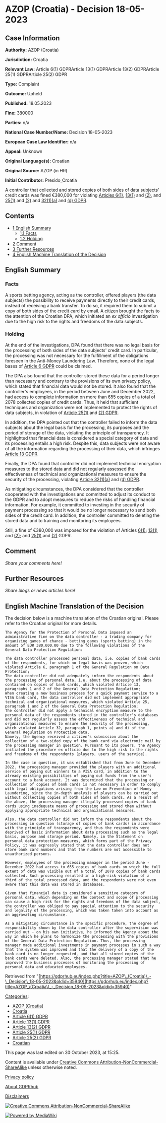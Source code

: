 # AZOP (Croatia) - Decision 18-05-2023

## Case Information

**Authority:** AZOP (Croatia)

**Jurisdiction:** Croatia

**Relevant Law:** Article 6(1) GDPRArticle 13(1) GDPRArticle 13(2) GDPRArticle 25(1) GDPRArticle 25(2) GDPR

**Type:** Complaint

**Outcome:** Upheld

**Published:** 18.05.2023

**Fine:** 380000

**Parties:** n/a

**National Case Number/Name:** Decision 18-05-2023

**European Case Law Identifier:** n/a

**Appeal:** Unknown

**Original Language(s):** Croatian

**Original Source:** AZOP (in HR)

**Initial Contributor:** Presido_Croatia

A controller that collected and stored copies of both sides of data subjects' credit cards was fined €380,000 for violating [Articles 6(1)](/index.php?title=Article_6_GDPR#1 "Article 6 GDPR"), [13(1)](/index.php?title=Article_13_GDPR "Article 13 GDPR") and [(2)](/index.php?title=Article_13_GDPR "Article 13 GDPR"), and [25(1)](/index.php?title=Article_25_GDPR "Article 25 GDPR") and [(2)](/index.php?title=Article_25_GDPR#2 "Article 25 GDPR") and [32(1)(a)](/index.php?title=Article_32_GDPR#1a "Article 32 GDPR") and [(d) GDPR](/index.php?title=Article_32_GDPR#1d "Article 32 GDPR").

## Contents

*   [1 English Summary](#English_Summary)
    *   [1.1 Facts](#Facts)
    *   [1.2 Holding](#Holding)
*   [2 Comment](#Comment)
*   [3 Further Resources](#Further_Resources)
*   [4 English Machine Translation of the Decision](#English_Machine_Translation_of_the_Decision)

## English Summary

### Facts

A sports betting agency, acting as the controller, offered players (the data subjects) the possibility to receive payments directly to their credit cards, instead of receiving a bank transfer. To do so, it required them to submit a copy of both sides of the credit card by email. A citizen brought the facts to the attention of the Croatian DPA, which initiated an _ex officio_ investigation due to the high risk to the rights and freedoms of the data subjects.

### Holding

At the end of the investigations, DPA found that there was no legal basis for the processing of both sides of the data subjects' credit card. In particular, the processing was not necessary for the fulfillment of the obligations foreseen in the Anti-Money Laundering Law. Therefore, none of the legal bases of [Article 6 GDPR](/index.php?title=Article_6_GDPR "Article 6 GDPR") could be claimed.

The DPA also found that the controller stored these data for a period longer than necessary and contrary to the provisions of its own privacy policy, which stated that financial data would not be stored. It also found that the controller's employees, in the period between June and December 2022, had access to complete information on more than 655 copies of a total of 2078 collected copies of credit cards. Thus, it held that sufficient techniques and organization were not implemented to protect the rights of data subjects, in violation of [Article 25(1)](/index.php?title=Article_25_GDPR#1 "Article 25 GDPR") and [(2) GDPR](/index.php?title=Article_25_GDPR#2 "Article 25 GDPR").

In addition, the DPA pointed out that the controller failed to inform the data subjects about the legal basis for the processing, its purposes and the period of storage of the data, violating the principle of transparency. It highlighted that financial data is considered a special category of data and its processing entails a high risk. Despite this, data subjects were not aware of all the information regarding the processing of their data, which infringes [Article 13 GDPR](/index.php?title=Article_13_GDPR "Article 13 GDPR").

Finally, the DPA found that controller did not implement technical encryption measures to the stored data and did not regularly assessed the effectiveness of technical and organizational measures to ensure the security of the processing, violating [Article 32(1)(a)](/index.php?title=Article_32_GDPR#1a "Article 32 GDPR") and [(d) GDPR](/index.php?title=Article_32_GDPR#1d "Article 32 GDPR").

As mitigating circumstances, the DPA considered that the controller cooperated with the investigations and committed to adjust its conduct to the GDPR and to adopt measures to reduce the risks of handling financial information. For example, it committed to investing in the security of payment processing so that it would be no longer necessary to send both sides of the credit card. In addition, the controller committed to deleting the stored data and to training and monitoring its employees.

Still, a fine of €380,000 was imposed for the violation of Articles [6(1)](/index.php?title=Article_6_GDPR#1 "Article 6 GDPR"); [13(1)](/index.php?title=Article_13_GDPR#1 "Article 13 GDPR") and [(2)](/index.php?title=Article_13_GDPR#2 "Article 13 GDPR"); and [25(1)](/index.php?title=Article_25_GDPR#1 "Article 25 GDPR") and [(2)](/index.php?title=Article_25_GDPR#2 "Article 25 GDPR") GDPR.

## Comment

_Share your comments here!_

## Further Resources

_Share blogs or news articles here!_

## English Machine Translation of the Decision

The decision below is a machine translation of the Croatian original. Please refer to the Croatian original for more details.

```
The Agency for the Protection of Personal Data imposed an administrative fine on the data controller - a trading company for organizing games of chance - betting games (sports betting) in the amount of EUR 380,000.00 due to the following violations of the General Data Protection Regulation:

The data controller processed personal data, i.e. copies of bank cards of the respondents, for which no legal basis was proven, which violated Article 6, paragraph 1 of the General Regulation on Data Protection;
The data controller did not adequately inform the respondents about the processing of personal data, i.e. about the processing of data contained on copies of bank cards, which violated Article 13, paragraphs 1 and 2 of the General Data Protection Regulation;
When creating a new business process for a quick payment service to a VISA bank card, the data controller did not implement appropriate technical and organizational measures, which violated Article 25, paragraph 1 and 2 of the General Data Protection Regulation;
The controller did not apply a technical encryption measure to the personal data of the respondents stored in the controller's databases and did not regularly assess the effectiveness of technical and organizational measures to ensure the security of the processing, which violated Article 32, paragraph 1, points a) and d) of the General Regulation on Protection data.
Namely, the Agency received a citizen's submission about the collection of a two-sided copy of the bank card via electronic mail by the processing manager in question. Pursuant to its powers, the Agency initiated the procedure ex officio due to the high risk to the rights and freedoms of the respondents (players, users of the service).

In the case in question, it was established that from June to December 2022, the processing manager provided the players with an additional service of paying out winners to a VISA card, in addition to the already existing possibilities of paying out funds from the user's account to a bank account. It was determined that the processing or collection of copies of bank cards is not necessary in order to comply with legal obligations arising from the Law on Prevention of Money Laundering, since the in-depth analysis of players can be carried out without collecting copies of both sides of bank cards. As a result of the above, the processing manager illegally processed copies of bank cards using inadequate means of processing and stored them without applying appropriate technical and organizational measures.

Also, the data controller did not inform the respondents about the processing in question (storage of copies of bank cards) in accordance with the principle of transparency, and thus the respondents were deprived of basic information about data processing such as the legal basis, purpose and storage period. Namely, in the Statement on personal data protection measures, which forms part of the Privacy Policy, it was expressly stated that the data controller does not store bank card numbers and that the numbers are not accessible to unauthorized persons.

However, employees of the processing manager in the period June - December 2022 had access to 655 copies of bank cards on which the full extent of data was visible out of a total of 2078 copies of bank cards collected. Such processing resulted in a high-risk violation of a third of the total processed data, and the respondents were not even aware that this data was stored in databases.

Given that financial data is considered a sensitive category of personal data, which depending on the context and scope of processing can cause a high risk for the rights and freedoms of the data subject, the controller was obliged to pay special attention to the security and legality of the processing, which was taken taken into account as an aggravating circumstance.

As a mitigating circumstance in the specific procedure, the degree of responsibility shown by the data controller after the supervision was carried out - on his own initiative, he informed the Agency about the way in which he plans to harmonize the processing with the provisions of the General Data Protection Regulation. Thus, the processing manager made additional investments in payment processes in such a way that the system was improved and that the delivery of a copy of the bank card is no longer requested, and that all stored copies of the bank cards were deleted. Also, the processing manager stated that he improved the business processes of monitoring the processing of personal data and educated employees.

```

Retrieved from "[https://gdprhub.eu/index.php?title=AZOP\_(Croatia)\_-\_Decision\_18-05-2023&oldid=35940](https://gdprhub.eu/index.php?title=AZOP_\(Croatia\)_-_Decision_18-05-2023&oldid=35940)"

[Categories](/index.php?title=Special:Categories "Special:Categories"):

*   [AZOP (Croatia)](/index.php?title=Category:AZOP_\(Croatia\) "Category:AZOP (Croatia)")
*   [Croatia](/index.php?title=Category:Croatia "Category:Croatia")
*   [Article 6(1) GDPR](/index.php?title=Category:Article_6\(1\)_GDPR "Category:Article 6(1) GDPR")
*   [Article 13(1) GDPR](/index.php?title=Category:Article_13\(1\)_GDPR "Category:Article 13(1) GDPR")
*   [Article 13(2) GDPR](/index.php?title=Category:Article_13\(2\)_GDPR "Category:Article 13(2) GDPR")
*   [Article 25(1) GDPR](/index.php?title=Category:Article_25\(1\)_GDPR "Category:Article 25(1) GDPR")
*   [Article 25(2) GDPR](/index.php?title=Category:Article_25\(2\)_GDPR "Category:Article 25(2) GDPR")
*   [Croatian](/index.php?title=Category:Croatian "Category:Croatian")

This page was last edited on 30 October 2023, at 15:25.

Content is available under [Creative Commons Attribution-NonCommercial-ShareAlike](https://creativecommons.org/licenses/by-nc-sa/4.0/) unless otherwise noted.

[Privacy policy](/index.php?title=GDPRhub:Privacy_policy)

[About GDPRhub](/index.php?title=GDPRhub:About)

[Disclaimers](/index.php?title=GDPRhub:General_disclaimer)

[![Creative Commons Attribution-NonCommercial-ShareAlike](/resources/assets/licenses/cc-by-nc-sa.png)](https://creativecommons.org/licenses/by-nc-sa/4.0/)

[![Powered by MediaWiki](/resources/assets/poweredby_mediawiki_88x31.png)](https://www.mediawiki.org/)